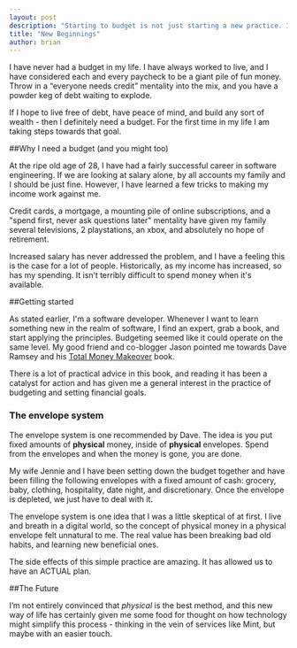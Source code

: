 ```yaml
---
layout: post
description: "Starting to budget is not just starting a new practice. Its a new mindset"
title: "New Beginnings"
author: brian
---
```


I have never had a budget in my life. I have always worked to live, and I have considered each and every paycheck to be a giant pile of fun money. Throw in a “everyone needs credit” mentality into the mix, and you have a powder keg of debt waiting to explode. 

If I hope to live free of debt, have peace of mind, and build any sort of wealth - then I definitely need a budget. For the first time in my life I am taking steps towards that goal.

##Why I need a budget (and you might too)

At the ripe old age of 28, I have had a fairly successful career in software engineering. If we are looking at salary alone, by all accounts my family and I should be just fine. However, I have learned a few tricks to making my income work against me.

Credit cards, a mortgage, a mounting pile of online subscriptions, and a "spend first, never ask questions later" mentality have given my family several televisions, 2 playstations, an xbox, and absolutely no hope of retirement.

Increased salary has never addressed the problem, and I have a feeling this is the case for a lot of people. Historically, as my income has increased, so has my spending. It isn’t terribly difficult to spend money when it's available.

##Getting started

As stated earlier, I'm a software developer. Whenever I want to learn something new in the realm of software, I find an expert, grab a book, and start applying the principles. Budgeting seemed like it could operate on the same level. My good friend and co-blogger Jason pointed me towards Dave Ramsey and his [Total Money Makeover](http://www.amazon.com/Total-Money-Makeover-Classic-Financial/dp/1595555277/ref=sr_1_1?s=books&ie=UTF8&qid=1411090654&sr=1-1&keywords=total+money+makeover) book.

There is a lot of practical advice in this book, and reading it has been a catalyst for action and has given me a general interest in the practice of budgeting and setting financial goals. 

### The envelope system
The envelope system is one recommended by Dave. The idea is you put fixed amounts of **physical** money, inside of **physical** envelopes. Spend from the envelopes and when the money is gone, you are done.

My wife Jennie and I have been setting down the budget together and have been filling the following envelopes with a fixed amount of cash: grocery, baby, clothing, hospitality, date night, and discretionary. Once the envelope is depleted, we just have to deal with it.

The envelope system is one idea that I was a little skeptical of at first. I live and breath in a digital world, so the concept of physical money in a physical envelope felt unnatural to me. The real value has been breaking bad old habits, and learning new beneficial ones.

The side effects of this simple practice are amazing. It has allowed us to have an ACTUAL plan.

##The Future

I’m not entirely convinced that *physical* is the best method, and this new way of life has certainly given me some food for thought on how technology might simplify this process - thinking in the vein of services like Mint, but maybe with an easier touch.